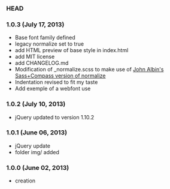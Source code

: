 ### HEAD

### 1.0.3 (July 17, 2013)

* Base font family defined
* legacy normalize set to true
* add HTML preview of base style in index.html
* add MIT license
* add CHANGELOG.md
* Modification of _normalize.scss to make use of [John Albin's Sass+Compass version of normalize](https://github.com/JohnAlbin/normalize.css-with-sass-or-compass)
* Indentation revised to fit my taste
* Add exemple of a webfont use

### 1.0.2 (July 10, 2013)

* jQuery updated to version 1.10.2

### 1.0.1 (June 06, 2013)

* jQuery update
* folder img/ added

### 1.0.0 (June 02, 2013)

* creation